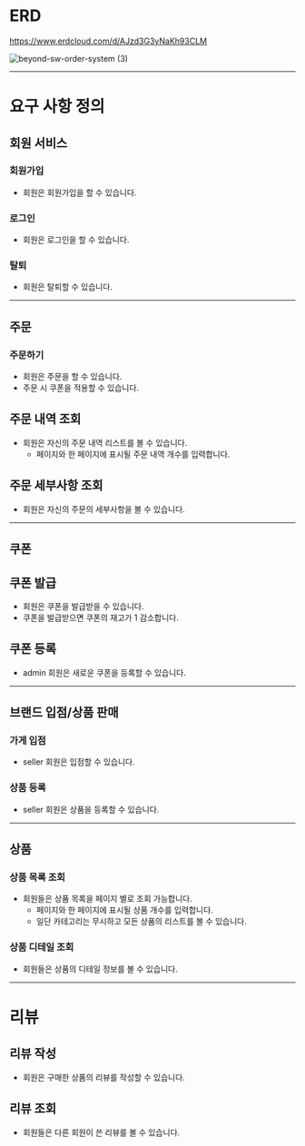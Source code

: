# ERD
https://www.erdcloud.com/d/AJzd3G3yNaKh93CLM


![beyond-sw-order-system (3)](https://github.com/clean2001/order-system-database/assets/64718002/85f133c4-aeb4-49ca-834d-47ef668d89f5)

---

# 요구 사항 정의

## 회원 서비스
### 회원가입
- 회원은 회원가입을 할 수 있습니다.

### 로그인
- 회원은 로그인을 할 수 있습니다.

### 탈퇴
- 회원은 탈퇴할 수 있습니다.

---
## 주문
### 주문하기
- 회원은 주문을 할 수 있습니다.
- 주문 시 쿠폰을 적용할 수 있습니다.

## 주문 내역 조회
- 회원은 자신의 주문 내역 리스트를 볼 수 있습니다.
  - 페이지와 한 페이지에 표시될 주문 내역 개수를 입력합니다.

## 주문 세부사항 조회
- 회원은 자신의 주문의 세부사항을 볼 수 있습니다.

---
## 쿠폰
## 쿠폰 발급
- 회원은 쿠폰을 발급받을 수 있습니다.
- 쿠폰을 발급받으면 쿠폰의 재고가 1 감소합니다.

## 쿠폰 등록
- admin 회원은 새로운 쿠폰을 등록할 수 있습니다.

---
## 브랜드 입점/상품 판매

### 가게 입점
- seller 회원은 입점할 수 있습니다.

### 상품 등록
- seller 회원은 상품을 등록할 수 있습니다.

---
## 상품

### 상품 목록 조회
- 회원들은 상품 목록을 페이지 별로 조회 가능합니다.
  - 페이지와 한 페이지에 표시될 상품 개수를 입력합니다.
  - 일단 카테고리는 무시하고 모든 상품의 리스트를 볼 수 있습니다.

### 상품 디테일 조회
- 회원들은 상품의 디테일 정보를 볼 수 있습니다.

---
# 리뷰

## 리뷰 작성
- 회원은 구매한 상품의 리뷰를 작성할 수 있습니다.

## 리뷰 조회
- 회원들은 다른 회원이 쓴 리뷰를 볼 수 있습니다.
